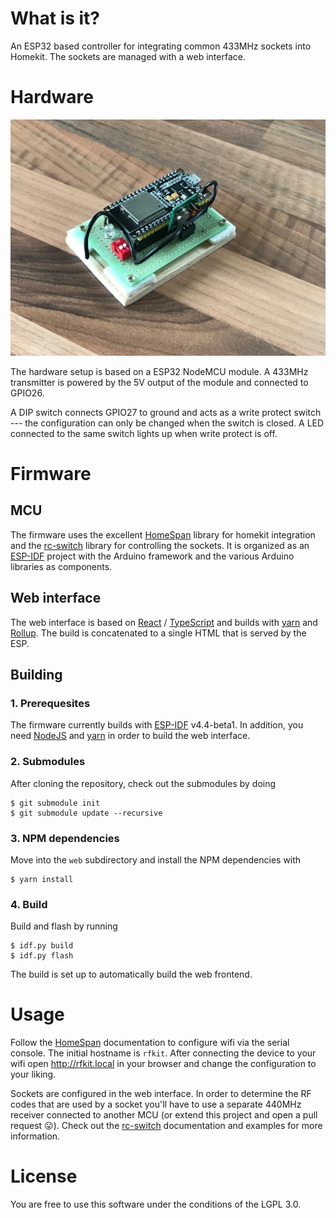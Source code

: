 # What is it?

An ESP32 based controller for integrating common 433MHz sockets into Homekit.
The sockets are managed with a web interface.

# Hardware

<img src="doc/device.jpeg" width="640" alt="finished device"></img>

The hardware setup is based on a ESP32 NodeMCU module. A 433MHz
transmitter is powered by the 5V output of the module and connected to GPIO26.

A DIP switch connects GPIO27 to ground and acts as a write protect switch ---
the configuration can only be changed when the switch is closed. A LED connected
to the same switch lights up when write protect is off.

# Firmware

## MCU

The firmware uses the excellent [HomeSpan](https://github.com/HomeSpan/HomeSpan)
library for homekit integration and the
[rc-switch](https://github.com/sui77/rc-switch) library for controlling the
sockets. It is organized as an
[ESP-IDF](https://docs.espressif.com/projects/esp-idf/en/latest/esp32/get-started/index.html)
project with the Arduino framework and the various Arduino libraries as
components.

## Web interface

The web interface is based on [React](https://reactjs.org) /
[TypeScript](https://www.typescriptlang.org) and builds with
[yarn](https://yarnpkg.com) and [Rollup](https://rollupjs.org/guide/en/). The
build is concatenated to a single HTML that is served by the ESP.

## Building

### 1. Prerequesites

The firmware currently builds with
[ESP-IDF](https://docs.espressif.com/projects/esp-idf/en/latest/esp32/get-started/index.html)
v4.4-beta1. In addition, you need [NodeJS](https://nodejs.org/en/) and
[yarn](https://yarnpkg.com) in order to build the web interface.

### 2. Submodules

After cloning the repository, check out the submodules by doing

```
$ git submodule init
$ git submodule update --recursive
```

### 3. NPM dependencies

Move into the `web` subdirectory and install the NPM dependencies with

```
$ yarn install
```

### 4. Build

Build and flash by running

```
$ idf.py build
$ idf.py flash
```

The build is set up to automatically build the web frontend.

# Usage

Follow the [HomeSpan](https://github.com/HomeSpan/HomeSpan) documentation to
configure wifi via the serial console. The initial hostname is `rfkit`. After
connecting the device to your wifi open http://rfkit.local in your browser and
change the configuration to your liking.

Sockets are configured in the web interface. In order to determine the RF codes
that are used by a socket you'll have to use a separate 440MHz receiver
connected to another MCU (or extend this project and open a pull request 😛).
Check out the [rc-switch](https://github.com/sui77/rc-switch) documentation and
examples for more information.

# License

You are free to use this software under the conditions of the LGPL 3.0.
